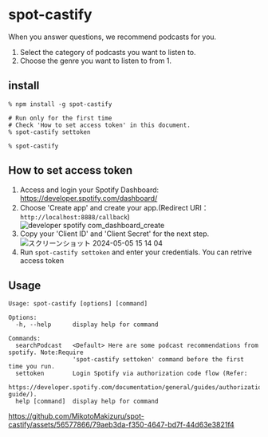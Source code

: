 # spot-castify

When you answer questions, we recommend podcasts for you.

1. Select the category of podcasts you want to listen to.
2. Choose the genre you want to listen to from 1.

## install

```
% npm install -g spot-castify

# Run only for the first time
# Check 'How to set access token' in this document.
% spot-castify settoken

% spot-castify
```

## How to set access token

1. Access and login your Spotify Dashboard: https://developer.spotify.com/dashboard/
2. Choose 'Create app' and create your app.(Redirect URI：
   `http://localhost:8888/callback`)
   ![developer spotify com_dashboard_create](https://github.com/MikotoMakizuru/spot-castify/assets/56577866/1446af45-d3cc-4602-9139-0b47817f2f9b)
3. Copy your 'Client ID' and 'Client Secret' for the next step.
   ![スクリーンショット 2024-05-05 15 14 04](https://github.com/MikotoMakizuru/spot-castify/assets/56577866/aef688f4-9e66-4da4-b92e-86b7c9fe1f1f)
4. Run `spot-castify settoken` and enter your credentials. You can retrive access token

## Usage

```
Usage: spot-castify [options] [command]

Options:
  -h, --help      display help for command

Commands:
  searchPodcast   <Default> Here are some podcast recommendations from spotify. Note:Require
                  'spot-castify settoken' command before the first time you run.
  settoken        Login Spotify via authorization code flow (Refer:
                  https://developer.spotify.com/documentation/general/guides/authorization-guide/).
  help [command]  display help for command
```

https://github.com/MikotoMakizuru/spot-castify/assets/56577866/79aeb3da-f350-4647-bd7f-44d63e3821f4
